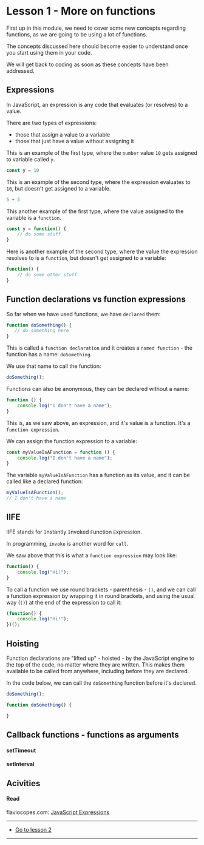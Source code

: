 # Lesson 1 - More on functions

First up in this module, we need to cover some new concepts regarding functions, as we are going to be using a lot of functions.

The concepts discussed here should become easier to understand once you start using them in your code.

We will get back to coding as soon as these concepts have been addressed.

## Expressions

In JavaScript, an expression is any code that evaluates (or resolves) to a value.

There are two types of expressions:
- those that assign a value to a variable
- those that just have a value without assigning it

This is an example of the first type, where the `number` value `10` gets assigned to variable called `y`.
```js
const y = 10
```

This is an example of the second type, where the expression evaluates to `10`, but doesn't get assigned to a variable.
```js
5 + 5
```

This another example of the first type, where the value assigned to the variable is a `function`.

```js
const y = function() {
    // do some stuff
}
```

Here is another example of the second type, where the value the expression resolves to is a `function`, but doesn't get assigned to a variable:


```js
function() {
    // do some other stuff
}


```
## Function declarations vs function expressions

So far when we have used functions, we have `declared` them:

```js
function doSomething() {
   // do something here
}

```

This is called a `function declaration` and it creates a `named function` - the function has a name: `doSomething`.

We use that name to call the function:

```js
doSomething();
```

Functions can also be anonymous, they can be declared without a name:

```js
function () {
    console.log("I don't have a name");
}
```

This is, as we saw above, an expression, and it's value is a function. It's a `function expression`.

We can assign the function expression to a variable:

```js
const myValueIsAFunction = function () {
    console.log("I don't have a name");
}
```

The variable `myValueIsAFunction` has a function as its value, and it can be called like a declared function:

```js
myValueIsAFunction();
// I don't have a name
```


## IIFE

IIFE stands for `I`nstantly `I`nvoked `F`unction `E`xpression.

In programming, `invoke` is another word for `call`.

We saw above that this is what a `function expression` may look like:

```js
function() {
    console.log("Hi!");
}
```

To call a function we use round brackets - parenthesis - `()`, and we can call a function expression by wrapping it in round brackets, and using the usual way (`()`) at the end of the expression to call it:

```js
(function() {
    console.log("Hi!");
})();
```

## Hoisting

Function declarations are "lifted up" - hoisted - by the JavaScript engine to the top of the code, no matter where they are written. This makes them available to be called from anywhere, including before they are declared.

In the code below, we can call the `doSomething` function before it's declared.

```js
doSomething();

function doSomething() {

}

```


## Callback functions - functions as arguments




#### setTimeout


#### setInterval


## Acivities

#### Read

flaviocopes.com: [JavaScript Expressions](https://flaviocopes.com/javascript-expressions/)

---
- [Go to lesson 2](2) 
---